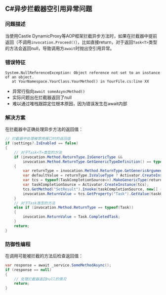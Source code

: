 ## C#异步拦截器空引用异常问题

### 问题描述

当使用Castle DynamicProxy等AOP框架拦截异步方法时，如果在拦截器中提前返回（不调用`invocation.Proceed()`），比如直接return，对于返回`Task<T>`类型的方法会返回null，导致调用方`await`时抛出空引用异常。

### 错误特征

```plain
System.NullReferenceException: Object reference not set to an instance of an object.
   at YourNamespace.YourClass.YourMethod() in YourFile.cs:line XX
```

- 异常行指向`await someAsyncMethod()`
- 实际问题出在拦截器返回了null
- 难以通过堆栈跟踪定位根本原因，因为错误发生在await内部

### 解决方案

在拦截器中正确处理异步方法的返回值：

```csharp
// 拦截器中处理被禁用接口时的返回值
if (settings?.IsEnabled == false)
{
    // 对于Task<T>类型的方法
    if (invocation.Method.ReturnType.IsGenericType && 
        invocation.Method.ReturnType.GetGenericTypeDefinition() == typeof(Task<>))
    {
        var returnType = invocation.Method.ReturnType.GetGenericArguments()[0];
        var defaultValue = returnType.IsValueType ? Activator.CreateInstance(returnType) : null;
        var tcs = typeof(TaskCompletionSource<>).MakeGenericType(returnType);
        var taskCompletionSource = Activator.CreateInstance(tcs);
        tcs.GetMethod("SetResult").Invoke(taskCompletionSource, new[] { defaultValue });
        invocation.ReturnValue = tcs.GetProperty("Task").GetValue(taskCompletionSource);
    }
    // 对于Task类型的方法
    else if (invocation.Method.ReturnType == typeof(Task))
    {
        invocation.ReturnValue = Task.CompletedTask;
    }
    return;
}
```

### 防御性编程

在调用可能被拦截的方法后检查返回值：

```csharp
var response = await _service.SomeMethodAsync();
if (response == null)
{
    // 处理拦截器返回null的情况
    return;
}
```

<!-- <Update /> -->